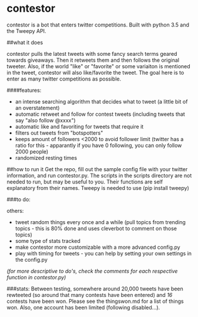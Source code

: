 # contestor
contestor is a bot that enters twitter competitions. Built with python 3.5 and the Tweepy API. 

##what it does

contestor pulls the latest tweets with some fancy search terms geared towards giveaways. Then it retweets them and then follows the original tweeter. Also, if the world "like" or "favorite" or some variaiton is mentioned in the tweet, contestor will also like/favorite the tweet. The goal here is to enter as many twitter competitions as possible.

####features:
* an intense searching algorithm that decides what to tweet (a little bit of an overstatement)
* automatic retweet and follow for contest tweets (including tweets that say "also follow @xxxx")
* automatic like and favoriting for tweets that require it
* filters out tweets from "botspotters"
* keeps amount of followers <2000 to avoid follower limit (twitter has a ratio for this - apparantly if you have 0 following, you can only follow 2000 people)
* randomized resting times

##how to run it
Get the repo, fill out the sample config file with your twitter information, and run contestor.py. The scripts in the scripts directory are not needed to run, but may be useful to you. Their functions are self explanatory from their names. Tweepy is needed to use (pip install tweepy)

###to do:

others:
* tweet random things every once and a while (pull topics from trending topics - this is 80% done and uses cleverbot to comment on those topics)
* some type of stats tracked
* make contestor more customizable with a more advanced config.py
* play with timing for tweets - you can help by setting your own settings in the config.py

*(for more descriptive to do's, check the comments for each respective function in contestor.py)*


###stats:
Between testing, somewhere around 20,000 tweets have been rewteeted (so around that many contests have been entered) and *16* contests have been won. Please see the thingswon.md for a list of things won. Also, one account has been limited (following disabled...).
